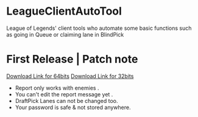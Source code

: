 # LeagueClientAutoTool
League of Legends' client tools who automate some basic functions such as going in Queue or claiming lane in BlindPick


# First Release | Patch note
[Download Link for 64bits](https://github.com/godofloli/LeagueClientAutoTool/raw/LeagueClientAutoTool-First-Release/LeagueClientAutoTool%20x64.exe)
[Download Link for 32bits](https://github.com/godofloli/LeagueClientAutoTool/raw/LeagueClientAutoTool-First-Release/LeagueClientAutoTool%20x86.exe)
- Report only works with enemies .
- You can't edit the report message yet .
- DraftPick Lanes can not be changed too.
- Your password is safe & not stored anywhere.
